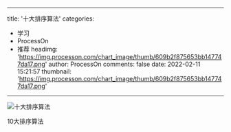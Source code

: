
---
title: '十大排序算法'
categories: 
 - 学习
 - ProcessOn
 - 推荐
headimg: 'https://img.processon.com/chart_image/thumb/609b2f875653bb147747da17.png'
author: ProcessOn
comments: false
date: 2022-02-11 15:21:57
thumbnail: 'https://img.processon.com/chart_image/thumb/609b2f875653bb147747da17.png'
---

<div>   
<img class="thumb" alt="十大排序算法" src="https://img.processon.com/chart_image/thumb/609b2f875653bb147747da17.png" referrerpolicy="no-referrer">
<p>10大排序算法</p>  
</div>
            